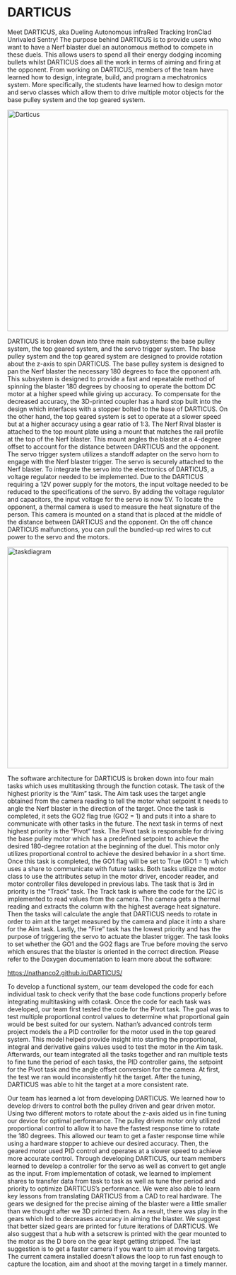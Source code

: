 # DARTICUS
 
Meet DARTICUS, aka Dueling Autonomous infraRed Tracking IronClad Unrivaled Sentry! The purpose behind DARTICUS is to provide 
users who want to have a Nerf blaster duel an autonomous method to compete in these duels. This allows users to 
spend all their energy dodging incoming bullets whilst DARTICUS does all the work in terms of aiming and firing at the opponent. 
From working on DARTICUS, members of the team have learned how to design, integrate, build, and program a mechatronics system. 
More specifically, the students have learned how to design motor and servo classes which allow them to drive multiple motor 
objects for the base pulley system and the top geared system. 

 <img width="500" alt="Darticus" src="https://github.com/NathanCo2/DARTICUS/assets/156122419/812084c6-8635-43fa-9f2c-7f92980e53db">

DARTICUS is broken down into three main subsystems: the base pulley system, the top geared system, and the servo trigger system. 
The base pulley system and the top geared system are designed to provide rotation about the z-axis to spin DARTICUS. The base 
pulley system is designed to pan the Nerf blaster the necessary 180 degrees to face the opponent ath. This subsystem is designed to 
provide a fast and repeatable method of spinning the blaster 180 degrees by choosing to operate the bottom DC motor at a higher 
speed while giving up accuracy. To compensate for the decreased accuracy, the 3D-printed coupler has a hard stop built into the 
design which interfaces with a stopper bolted to the base of DARTICUS. On the other hand, the top geared system is set to operate 
at a slower speed but at a higher accuracy using a gear ratio of 1:3. The Nerf Rival blaster is attached to the top mount plate 
using a mount that matches the rail profile at the top of the Nerf blaster. This mount angles the blaster at a 4-degree offset 
to account for the distance between DARTICUS and the opponent. The servo trigger system utilizes a standoff adapter on the servo 
horn to engage with the Nerf blaster trigger. The servo is securely attached to the Nerf blaster. To integrate the servo into the 
electronics of DARTICUS, a voltage regulator needed to be implemented. Due to the DARTICUS requiring a 12V power supply for the 
motors, the input voltage needed to be reduced to the specifications of the servo. By adding the voltage regulator and capacitors, 
the input voltage for the servo is now 5V. To locate the opponent, a thermal camera is used to measure the heat signature of the 
person. This camera is mounted on a stand that is placed at the middle of the distance between DARTICUS and the opponent. On the 
off chance DARTICUS malfunctions, you can pull the bundled-up red wires to cut power to the servo and the motors. 

<img width="500" alt="taskdiagram" src="https://github.com/NathanCo2/DARTICUS/assets/156122419/5eccd2cb-d0d3-4128-8b99-2d2b20ce43f6">

The software architecture for DARTICUS is broken down into four main tasks which uses multitasking through the function cotask. 
The task of the highest priority is the “Aim” task. The Aim task uses the target angle obtained from the camera reading to tell 
the motor what setpoint it needs to angle the Nerf blaster in the direction of the target. Once the task is completed, it sets 
the GO2 flag true (GO2 = 1) and puts it into a share to communicate with other tasks in the future. The next task in terms of 
next highest priority is the “Pivot” task. The Pivot task is responsible for driving the base pulley motor which has a predefined 
setpoint to achieve the desired 180-degree rotation at the beginning of the duel. This motor only utilizes proportional control 
to achieve the desired behavior in a short time. Once this task is completed, the GO1 flag will be set to True (GO1 = 1) which 
uses a share to communicate with future tasks. Both tasks utilize the motor class to use the attributes setup in the motor driver, 
encoder reader, and motor controller files developed in previous labs. The task that is 3rd in priority is the “Track” task. The 
Track task is where the code for the I2C is implemented to read values from the camera. The camera gets a thermal reading and 
extracts the column with the highest average heat signature. Then the tasks will calculate the angle that DARTICUS needs to rotate 
in order to aim at the target measured by the camera and place it into a share for the Aim task. Lastly, the “Fire” task has the 
lowest priority and has the purpose of triggering the servo to actuate the blaster trigger. The task looks to set whether the GO1 
and the GO2 flags are True before moving the servo which ensures that the blaster is oriented in the correct direction. Please refer 
to the Doxygen documentation to learn more about the software: 

https://nathanco2.github.io/DARTICUS/

To develop a functional system, our team developed the code for each individual task to check verify that the base code functions 
properly before integrating multitasking with cotask. Once the code for each task was developed, our team first tested the code 
for the Pivot task. The goal was to test multiple proportional control values to determine what proportional gain would be best 
suited for our system. Nathan’s advanced controls term project models the a PID controller for the motor used in the top geared 
system. This model helped provide insight into starting the proportional, integral and derivative gains values used to test the 
motor in the Aim task. Afterwards, our team integrated all the tasks together and ran multiple tests to fine tune the period of 
each tasks, the PID controller gains, the setpoint for the Pivot task and the angle offset conversion for the camera. At first, 
the test we ran would inconsistently hit the target. After the tuning, DARTICUS was able to hit the target at a more consistent rate. 

Our team has learned a lot from developing DARTICUS. We learned how to develop drivers to control both the pulley driven and gear 
driven motor. Using two different motors to rotate about the z-axis aided us in fine tuning our device for optimal performance. 
The pulley driven motor only utilized proportional control to allow it to have the fastest response time to rotate the 180 degrees. 
This allowed our team to get a faster response time while using a hardware stopper to achieve our desired accuracy. Then, the geared
motor used PID control and operates at a slower speed to achieve more accurate control. Through developing DARTICUS, our team members
learned to develop a controller for the servo as well as convert to get angle as the input. From implementation of cotask, we learned
to implement shares to transfer data from task to task as well as tune ther period and priority to optimize DARTICUS’s performance. 
We were also able to learn key lessons from translating DARTICUS from a CAD to real hardware. The gears we designed for the precise 
aiming of the blaster were a little smaller than we thought after we 3D printed them. As a result, there was play in the gears which
led to decreases accuracy in aiming the blaster. We suggest that better sized gears are printed for future iterations of DARTICUS. 
We also suggest that a hub with a setscrew is printed with the gear mounted to the motor as the D bore on the gear kept getting stripped. 
The last suggestion is to get a faster camera if you want to aim at moving targets. The current camera installed doesn’t allows the 
loop to run fast enough to capture the location, aim and shoot at the moving target in a timely manner.
